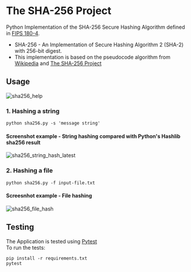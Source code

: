 # The SHA-256 Project
Python Implementation of the SHA-256 Secure Hashing Algorithm defined in [FIPS 180-4](https://csrc.nist.gov/publications/detail/fips/180/4/final). 

- SHA-256 - An Implementation of Secure Hashing Algorithm 2 (SHA-2) with 256-bit digest. 
- This implementation is based on the pseudocode algorithm from [Wikipedia](https://en.wikipedia.org/wiki/SHA-2#Pseudocode) and [The SHA-256 Project](https://github.com/oconnor663/sha256_project)

## Usage
![sha256_help](https://user-images.githubusercontent.com/15610188/161290119-fe83155f-33a4-4c8c-a420-8f61985554c6.PNG)

### 1. Hashing a string
```
python sha256.py -s 'message string'
```
#### Screenshot example - String hashing compared with Python's Hashlib sha256 result
![sha256_string_hash_latest](https://user-images.githubusercontent.com/15610188/161417365-ac2d728e-3916-4376-be5a-882554877434.PNG)


### 2. Hashing a file
```
python sha256.py -f input-file.txt
```
#### Screesnhot example - File hashing
![sha256_file_hash](https://user-images.githubusercontent.com/15610188/161234743-39caa934-4d88-472c-a7a8-2c4c2a576eee.PNG)


## Testing
The Application is tested using [Pytest](https://docs.pytest.org/en/7.1.x/)  
To run the tests:  
```
pip install -r requirements.txt  
pytest
```
